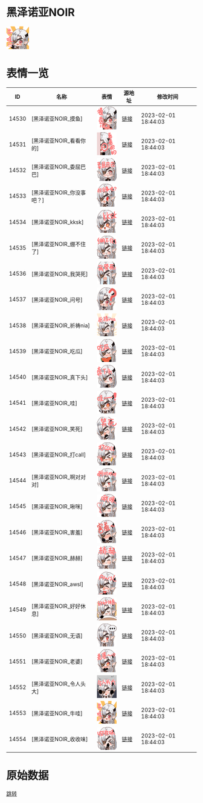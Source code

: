 # 黑泽诺亚NOIR

<img src="./cover.png" height="60" alt="cover" />

# 表情一览

|ID|名称|表情|源地址|修改时间|
|----|----|----|----|----|
|14530|[黑泽诺亚NOIR_摸鱼]|<img src="./pic/014530_%5B黑泽诺亚NOIR_摸鱼%5D.png" height="60" alt="摸鱼"/>|[链接](https://i0.hdslb.com/bfs/garb/item/f26e50aa169a95c08caf0550d637045247911719.png)|2023-02-01 18:44:03|
|14531|[黑泽诺亚NOIR_看看你的]|<img src="./pic/014531_%5B黑泽诺亚NOIR_看看你的%5D.png" height="60" alt="看看你的"/>|[链接](https://i0.hdslb.com/bfs/garb/item/2cd93e68680a661740158bf926aaf05bb43ca131.png)|2023-02-01 18:44:03|
|14532|[黑泽诺亚NOIR_委屈巴巴]|<img src="./pic/014532_%5B黑泽诺亚NOIR_委屈巴巴%5D.png" height="60" alt="委屈巴巴"/>|[链接](https://i0.hdslb.com/bfs/garb/item/6dda219acdb584b0791200c30a651f60b1d29fc7.png)|2023-02-01 18:44:03|
|14533|[黑泽诺亚NOIR_你没事吧？]|<img src="./pic/014533_%5B黑泽诺亚NOIR_你没事吧？%5D.png" height="60" alt="你没事吧？"/>|[链接](https://i0.hdslb.com/bfs/garb/item/59085d848cb90b5721a1497e771018a247dd341f.png)|2023-02-01 18:44:03|
|14534|[黑泽诺亚NOIR_kksk]|<img src="./pic/014534_%5B黑泽诺亚NOIR_kksk%5D.png" height="60" alt="kksk"/>|[链接](https://i0.hdslb.com/bfs/garb/item/e6b00bc4441a49aae505f2d4dc21e36ca7af4739.png)|2023-02-01 18:44:03|
|14535|[黑泽诺亚NOIR_绷不住了]|<img src="./pic/014535_%5B黑泽诺亚NOIR_绷不住了%5D.png" height="60" alt="绷不住了"/>|[链接](https://i0.hdslb.com/bfs/garb/item/f2e2973c16ddc636f11484b782903d27f4ef25f0.png)|2023-02-01 18:44:03|
|14536|[黑泽诺亚NOIR_我哭死]|<img src="./pic/014536_%5B黑泽诺亚NOIR_我哭死%5D.png" height="60" alt="我哭死"/>|[链接](https://i0.hdslb.com/bfs/garb/item/6a8bfae4e329ac376f4feb42f23dfb8dcbc276ab.png)|2023-02-01 18:44:03|
|14537|[黑泽诺亚NOIR_问号]|<img src="./pic/014537_%5B黑泽诺亚NOIR_问号%5D.png" height="60" alt="问号"/>|[链接](https://i0.hdslb.com/bfs/garb/item/1cb97ad31ea40cccd1b9f099a9465f296fc8766a.png)|2023-02-01 18:44:03|
|14538|[黑泽诺亚NOIR_祈祷nia]|<img src="./pic/014538_%5B黑泽诺亚NOIR_祈祷nia%5D.png" height="60" alt="祈祷nia"/>|[链接](https://i0.hdslb.com/bfs/garb/item/4628753090b253a2be0728130c8175d4d3794973.png)|2023-02-01 18:44:03|
|14539|[黑泽诺亚NOIR_吃瓜]|<img src="./pic/014539_%5B黑泽诺亚NOIR_吃瓜%5D.png" height="60" alt="吃瓜"/>|[链接](https://i0.hdslb.com/bfs/garb/item/9d4d6c15132a59fac5ccb59deb6673dc89eb3ee4.png)|2023-02-01 18:44:03|
|14540|[黑泽诺亚NOIR_真下头]|<img src="./pic/014540_%5B黑泽诺亚NOIR_真下头%5D.png" height="60" alt="真下头"/>|[链接](https://i0.hdslb.com/bfs/garb/item/8075e991c4bf1b68507456a3ea5a0f4d4d5200f6.png)|2023-02-01 18:44:03|
|14541|[黑泽诺亚NOIR_哇]|<img src="./pic/014541_%5B黑泽诺亚NOIR_哇%5D.png" height="60" alt="哇"/>|[链接](https://i0.hdslb.com/bfs/garb/item/615031aa73c6f0ce14c8ea55ce42cd2f0c5241f9.png)|2023-02-01 18:44:03|
|14542|[黑泽诺亚NOIR_笑死]|<img src="./pic/014542_%5B黑泽诺亚NOIR_笑死%5D.png" height="60" alt="笑死"/>|[链接](https://i0.hdslb.com/bfs/garb/item/d4463badd9c8f026d30dd0ade230ecb8aee9b1d0.png)|2023-02-01 18:44:03|
|14543|[黑泽诺亚NOIR_打call]|<img src="./pic/014543_%5B黑泽诺亚NOIR_打call%5D.png" height="60" alt="打call"/>|[链接](https://i0.hdslb.com/bfs/garb/item/82079096c2502f384c3462903906e209246d74d6.png)|2023-02-01 18:44:03|
|14544|[黑泽诺亚NOIR_啊对对对]|<img src="./pic/014544_%5B黑泽诺亚NOIR_啊对对对%5D.png" height="60" alt="啊对对对"/>|[链接](https://i0.hdslb.com/bfs/garb/item/d165f1c604f67c83a146fa287fc4ac1014e672ba.png)|2023-02-01 18:44:03|
|14545|[黑泽诺亚NOIR_啾咪]|<img src="./pic/014545_%5B黑泽诺亚NOIR_啾咪%5D.png" height="60" alt="啾咪"/>|[链接](https://i0.hdslb.com/bfs/garb/item/bc4f650df001e5b87f7b0db22e940246d7731fe0.png)|2023-02-01 18:44:03|
|14546|[黑泽诺亚NOIR_害羞]|<img src="./pic/014546_%5B黑泽诺亚NOIR_害羞%5D.png" height="60" alt="害羞"/>|[链接](https://i0.hdslb.com/bfs/garb/item/fd6ddb798a23c0c724eb238a711dbb0efccee793.png)|2023-02-01 18:44:03|
|14547|[黑泽诺亚NOIR_赫赫]|<img src="./pic/014547_%5B黑泽诺亚NOIR_赫赫%5D.png" height="60" alt="赫赫"/>|[链接](https://i0.hdslb.com/bfs/garb/item/ebacec7ad1669624bfae530c88fa20532fc9e783.png)|2023-02-01 18:44:03|
|14548|[黑泽诺亚NOIR_awsl]|<img src="./pic/014548_%5B黑泽诺亚NOIR_awsl%5D.png" height="60" alt="awsl"/>|[链接](https://i0.hdslb.com/bfs/garb/item/67f2a3e7586dcb38067bbc484aede0588b5ec3cd.png)|2023-02-01 18:44:03|
|14549|[黑泽诺亚NOIR_好好休息]|<img src="./pic/014549_%5B黑泽诺亚NOIR_好好休息%5D.png" height="60" alt="好好休息"/>|[链接](https://i0.hdslb.com/bfs/garb/item/4b8bad8d75d5cc08e6103749d2d743a7d66028fa.png)|2023-02-01 18:44:03|
|14550|[黑泽诺亚NOIR_无语]|<img src="./pic/014550_%5B黑泽诺亚NOIR_无语%5D.png" height="60" alt="无语"/>|[链接](https://i0.hdslb.com/bfs/garb/item/9a19eeac81f77414e239c478aed35d4f28bf38f9.png)|2023-02-01 18:44:03|
|14551|[黑泽诺亚NOIR_老婆]|<img src="./pic/014551_%5B黑泽诺亚NOIR_老婆%5D.png" height="60" alt="老婆"/>|[链接](https://i0.hdslb.com/bfs/garb/item/c6246d97941b1e9aa1818b0356a4a8b56c00d2b3.png)|2023-02-01 18:44:03|
|14552|[黑泽诺亚NOIR_令人头大]|<img src="./pic/014552_%5B黑泽诺亚NOIR_令人头大%5D.png" height="60" alt="令人头大"/>|[链接](https://i0.hdslb.com/bfs/garb/item/fea9a28709ff6c3b5d77a2a36850b67205e82851.png)|2023-02-01 18:44:03|
|14553|[黑泽诺亚NOIR_牛哇]|<img src="./pic/014553_%5B黑泽诺亚NOIR_牛哇%5D.png" height="60" alt="牛哇"/>|[链接](https://i0.hdslb.com/bfs/garb/item/1fbfa0a7ffb494fb10c3ded3e2a4a7dfe28153fd.png)|2023-02-01 18:44:03|
|14554|[黑泽诺亚NOIR_收收味]|<img src="./pic/014554_%5B黑泽诺亚NOIR_收收味%5D.png" height="60" alt="收收味"/>|[链接](https://i0.hdslb.com/bfs/garb/item/42b5c3b8f41e804c3e045df69d9d0a4a8f2c399c.png)|2023-02-01 18:44:03|

# 原始数据

[跳转](./raw.json)

